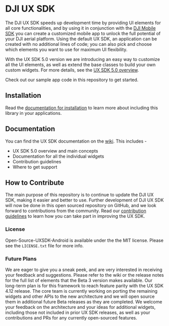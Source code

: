 # DJI UX SDK

The DJI UX SDK speeds up development time by providing UI elements for all core functionalities, and by using it in conjunction with the [DJI Mobile SDK](https://developer.dji.com/mobile-sdk/) you can create a customized mobile app to unlock the full potential of your DJI aerial platform. Using the default UX SDK, an application can be created with no additional lines of code; you can also pick and choose which elements you want to use for maximum UI flexibility.

With the UX SDK 5.0 version we are introducing an easy way to customize all the UI elements, as well as extend the base classes to build your own custom widgets. For more details, see the [UX SDK 5.0 overview](https://github.com/dji-sdk/Mobile-UXSDK-Beta-Android/wiki/UXSDK-5.0-Overview).

Check out our sample app code in this repository to get started. 

## Installation

Read the [documentation for installation](https://github.com/dji-sdk/Mobile-UXSDK-Beta-Android/wiki/Installation) to learn more about including this library in your applications. 

## Documentation

You can find the UX SDK documentation on the [wiki](https://github.com/dji-sdk/Mobile-UXSDK-Beta-Android/wiki). This includes -
* UX SDK 5.0 overview and main concepts
* Documentation for all the individual widgets
* Contribution guidelines
* Where to get support

## How to Contribute

The main purpose of this repository is to continue to update the DJI UX SDK, making it easier and better to use. Further development of DJI UX SDK will now be done in this open sourced repository on GitHub, and we look forward to contributions from the community. Read our [contribution guidelines](https://github.com/dji-sdk/Mobile-UXSDK-Beta-Android/wiki/How-to-Contribute) to learn how you can take part in improving the UX SDK.

### License
Open-Source-UXSDK-Android is available under the the MIT license. Please see the `LICENSE.txt` file for more info.

### Future Plans

We are eager to give you a sneak peek, and are very interested in receiving your feedback and suggestions. Please refer to the wiki or the release notes for the full list of elements that the Beta 3 version makes available. Our long-term plan is for this framework to reach feature parity with the UX SDK 4.12 release. The core team is currently working on porting the remaining widgets and other APIs to the new architecture and we will open source them in additional future Beta releases as they are completed. We welcome your feedback on the architecture and your ideas for additional widgets, including those not included in prior UX SDK releases, as well as your contributions and PRs for any currently open-sourced features.
